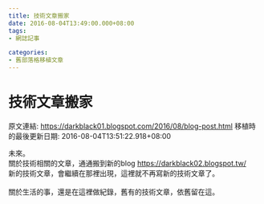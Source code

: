 ```yaml
---
title: 技術文章搬家
date: 2016-08-04T13:49:00.000+08:00
tags: 
- 網誌記事

categories:
- 舊部落格移植文章
---
```


# 技術文章搬家

原文連結: https://darkblack01.blogspot.com/2016/08/blog-post.html
移植時的最後更新日期: 2016-08-04T13:51:22.918+08:00

未來。<br />關於技術相關的文章，通通搬到新的blog&nbsp;<a href="https://darkblack02.blogspot.tw/">https://darkblack02.blogspot.tw/</a><br />新的技術文章，會繼續在那裡出現，這裡就不再寫新的技術文章了。<br /><br />關於生活的事，還是在這裡做紀錄，舊有的技術文章，依舊留在這。
